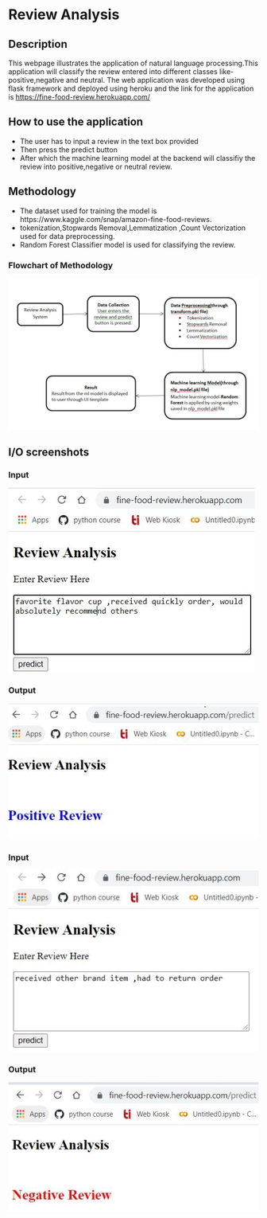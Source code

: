 # Review Analysis
## Description
This webpage illustrates the application of natural language processing.This application will classify the review entered into different classes like-positive,negative and neutral.
The web application was developed using flask framework and deployed using heroku and the link for the application is https://fine-food-review.herokuapp.com/

## How to use the application
<ul>
<li>The user has to input a review in the text box provided</li>
<li>Then press the predict button</li>
<li>After which the machine learning model at the backend will classifiy the review into positive,negative or neutral review.</li>
</ul>

## Methodology
<ul>
<li>The dataset used for training the model is https://www.kaggle.com/snap/amazon-fine-food-reviews.</li>
<li>tokenization,Stopwards Removal,Lemmatization ,Count Vectorization used for data preprocessing.</li>
<li>Random Forest Classifier model is used for classifying the review.</li>
</ul>

### Flowchart of Methodology
![](/Flowchart_of_Methodology.jpg)

## I/O screenshots
### Input
![](/Screenshots/i2.JPG)
### Output
![](/Screenshots/o1.JPG)
### Input
![](/Screenshots/i1.JPG)
### Output
![](/Screenshots/o2.JPG)
